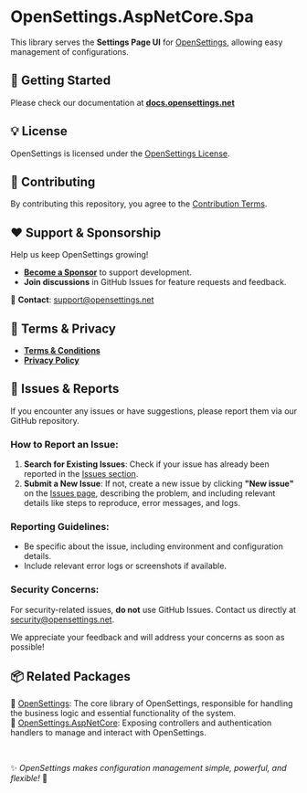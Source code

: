 # OpenSettings.AspNetCore.Spa

This library serves the **Settings Page UI** for [OpenSettings](https://github.com/OpenSettings/open-settings), allowing easy management of configurations.

## 🚀 Getting Started

Please check our documentation at **[docs.opensettings.net](https://docs.opensettings.net)** 

## 💡 License  

OpenSettings is licensed under the [OpenSettings License](https://opensettings.net/license).

## 🤝 Contributing

By contributing this repository, you agree to the [Contribution Terms](https://opensettings.net/contribution-terms).

## ❤️ Support & Sponsorship  

Help us keep OpenSettings growing!  

- **[Become a Sponsor](https://opensettings.net/become-a-sponsor)** to support development.  
- **Join discussions** in GitHub Issues for feature requests and feedback.  

📧 **Contact**: [support@opensettings.net](mailto:support@opensettings.net)  

## 📜 Terms & Privacy  

- **[Terms & Conditions](https://opensettings.net/terms-and-conditions)**  
- **[Privacy Policy](https://opensettings.net/privacy-policy)**  

## 🐞 Issues & Reports

If you encounter any issues or have suggestions, please report them via our GitHub repository.

### How to Report an Issue:
1. **Search for Existing Issues**: Check if your issue has already been reported in the [Issues section](https://github.com/OpenSettings/open-settings/issues).
2. **Submit a New Issue**: If not, create a new issue by clicking **"New issue"** on the [Issues page](https://github.com/OpenSettings/open-settings/issues), describing the problem, and including relevant details like steps to reproduce, error messages, and logs.

### Reporting Guidelines:
- Be specific about the issue, including environment and configuration details.
- Include relevant error logs or screenshots if available.

### Security Concerns:
For security-related issues, **do not** use GitHub Issues. Contact us directly at [security@opensettings.net](mailto:security@opensettings.net).

We appreciate your feedback and will address your concerns as soon as possible!

## 📦 Related Packages

🔹 [OpenSettings](https://nuget.org/packages/OpenSettings): The core library of OpenSettings, responsible for handling the business logic and essential functionality of the system.  
🔹 [OpenSettings.AspNetCore](https://nuget.org/packages/OpenSettings.AspNetCore): Exposing controllers and authentication handlers to manage and interact with OpenSettings.  

<br>

✨ *OpenSettings makes configuration management simple, powerful, and flexible!* 🚀
